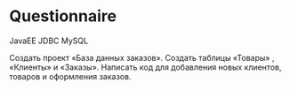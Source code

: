 # Questionnaire
JavaEE JDBC MySQL

Создать проект «База данных заказов». Создать таблицы «Товары» , «Клиенты» и «Заказы».
Написать код для добавления новых клиентов, товаров и оформления заказов.
